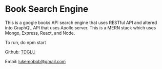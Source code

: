 # Book Search Engine

This is a google books API search engine that uses RESTful API and altered into GraphQL API that uses Apollo server. This is a MERN stack which uses Mongo, Express, React, and Node.

To run, do npm start

Github: [TDGLU](https://github.com/TDGLU)

Email: lukemobob@gmail.com